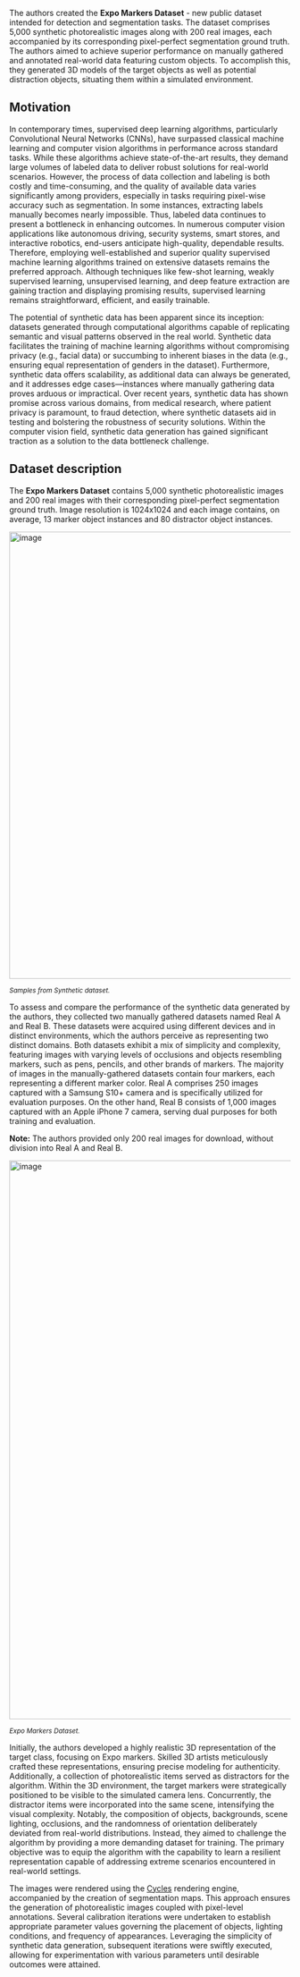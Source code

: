 The authors created the **Expo Markers Dataset** - new public dataset intended for detection and segmentation tasks. The dataset comprises 5,000 synthetic photorealistic images along with 200 real images, each accompanied by its corresponding pixel-perfect segmentation ground truth. The authors aimed to achieve superior performance on manually gathered and annotated real-world data featuring custom objects. To accomplish this, they generated 3D models of the target objects as well as potential distraction objects, situating them within a simulated environment.

## Motivation

In contemporary times, supervised deep learning algorithms, particularly Convolutional Neural Networks (CNNs), have surpassed classical machine learning and computer vision algorithms in performance across standard tasks. While these algorithms achieve state-of-the-art results, they demand large volumes of labeled data to deliver robust solutions for real-world scenarios. However, the process of data collection and labeling is both costly and time-consuming, and the quality of available data varies significantly among providers, especially in tasks requiring pixel-wise accuracy such as segmentation. In some instances, extracting labels manually becomes nearly impossible. Thus, labeled data continues to present a bottleneck in enhancing outcomes. In numerous computer vision applications like autonomous driving, security systems, smart stores, and interactive robotics, end-users anticipate high-quality, dependable results. Therefore, employing well-established and superior quality supervised machine learning algorithms trained on extensive datasets remains the preferred approach. Although techniques like few-shot learning, weakly supervised learning, unsupervised learning, and deep feature extraction are gaining traction and displaying promising results, supervised learning remains straightforward, efficient, and easily trainable.

The potential of synthetic data has been apparent since its inception: datasets generated through computational algorithms capable of replicating semantic and visual patterns observed in the real world. Synthetic data facilitates the training of machine learning algorithms without compromising privacy (e.g., facial data) or succumbing to inherent biases in the data (e.g., ensuring equal representation of genders in the dataset). Furthermore, synthetic data offers scalability, as additional data can always be generated, and it addresses edge cases—instances where manually gathering data proves arduous or impractical. Over recent years, synthetic data has shown promise across various domains, from medical research, where patient privacy is paramount, to fraud detection, where synthetic datasets aid in testing and bolstering the robustness of security solutions. Within the computer vision field, synthetic data generation has gained significant traction as a solution to the data bottleneck challenge.

## Dataset description

The **Expo Markers Dataset** contains 5,000 synthetic photorealistic images and 200 real images with their corresponding pixel-perfect segmentation ground truth. Image resolution is 1024x1024 and each image contains, on average, 13 marker object instances and 80 distractor object instances. 

<img src="https://github.com/dataset-ninja/expo-markers/assets/120389559/9610ab88-9b27-475f-bd64-89d7c441517d" alt="image" width="800">

<span style="font-size: smaller; font-style: italic;">Samples from Synthetic dataset.</span>

To assess and compare the performance of the synthetic data generated by the authors, they collected two manually gathered datasets named Real A and Real B. These datasets were acquired using different devices and in distinct environments, which the authors perceive as representing two distinct domains. Both datasets exhibit a mix of simplicity and complexity, featuring images with varying levels of occlusions and objects resembling markers, such as pens, pencils, and other brands of markers. The majority of images in the manually-gathered datasets contain four markers, each representing a different marker color. Real A comprises 250 images captured with a Samsung S10+ camera and is specifically utilized for evaluation purposes. On the other hand, Real B consists of 1,000 images captured with an Apple iPhone 7 camera, serving dual purposes for both training and evaluation.

**Note:** The authors provided only 200 real images for download, without division into Real A and Real B.

<img src="https://github.com/dataset-ninja/expo-markers/assets/120389559/a6a00fe8-18e3-4619-aecd-f606b4ad6477" alt="image" width="1000">

<span style="font-size: smaller; font-style: italic;">Expo Markers Dataset.</span>

Initially, the authors developed a highly realistic 3D representation of the target class, focusing on Expo markers. Skilled 3D artists meticulously crafted these representations, ensuring precise modeling for authenticity. Additionally, a collection of photorealistic items served as distractors for the algorithm.
Within the 3D environment, the target markers were strategically positioned to be visible to the simulated camera lens. Concurrently, the distractor items were incorporated into the same scene, intensifying the visual complexity. Notably, the composition of objects, backgrounds, scene lighting, occlusions, and the randomness of orientation deliberately deviated from real-world distributions. Instead, they aimed to challenge the algorithm by providing a more demanding dataset for training. The primary objective was to equip the algorithm with the capability to learn a resilient representation capable of addressing extreme scenarios encountered in real-world settings.

The images were rendered using the [Cycles](https://www.cycles-renderer.org/) rendering engine, accompanied by the creation of segmentation maps. This approach ensures the generation of photorealistic images coupled with pixel-level annotations. Several calibration iterations were undertaken to establish appropriate parameter values governing the placement of objects, lighting conditions, and frequency of appearances. Leveraging the simplicity of synthetic data generation, subsequent iterations were swiftly executed, allowing for experimentation with various parameters until desirable outcomes were attained.